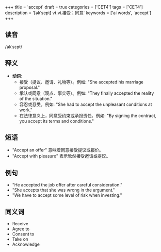 +++
title = 'accept'
draft = true
categories = ['CET4']
tags = ['CET4']
description = '[əkˈsept] vt.vi.接受；同意'
keywords = ['ai words', 'accept']
+++

## 读音
/əkˈsɛpt/

## 释义
- **动词**:
   - 接受（提议、邀请、礼物等）。例如: "She accepted his marriage proposal."
   - 承认或同意（观点、事实等）。例如: "They finally accepted the reality of the situation."
   - 容忍或忍受。例如: "She had to accept the unpleasant conditions at work."
   - 在法律意义上，同意受约束或承担责任。例如: "By signing the contract, you accept its terms and conditions."

## 短语
- "Accept an offer" 意味着同意接受提议或报价。
- "Accept with pleasure" 表示欣然接受邀请或提议。

## 例句
- "He accepted the job offer after careful consideration."
- "She accepts that she was wrong in the argument."
- "We have to accept some level of risk when investing."

## 同义词
- Receive
- Agree to
- Consent to
- Take on
- Acknowledge

